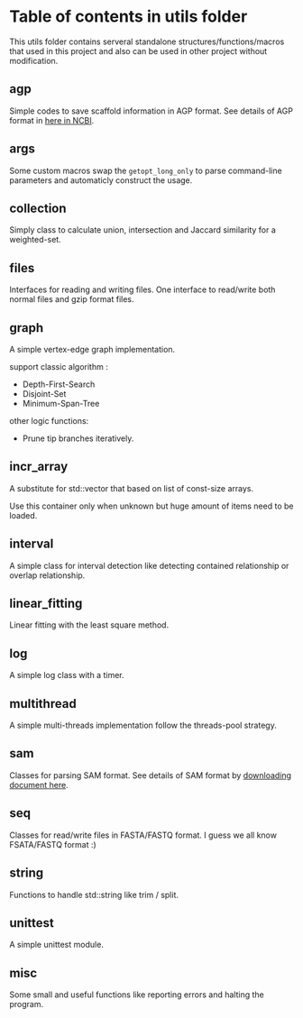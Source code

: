 # Table of contents in utils folder

This utils folder contains serveral standalone structures/functions/macros that used in this project and also can be used in other project without modification.

## agp

Simple codes to save scaffold information in AGP format. See details of AGP format in [here in NCBI](https://www.ncbi.nlm.nih.gov/assembly/agp/AGP_Specification/).

## args

Some custom macros  swap the ```getopt_long_only``` to parse command-line parameters and automaticly construct the usage.

## collection

Simply class to calculate union, intersection and Jaccard similarity for a weighted-set.

## files

Interfaces for reading and writing files.
One interface to read/write both normal files and gzip format files.

## graph

A simple vertex-edge graph implementation.

support classic algorithm :

* Depth-First-Search 
* Disjoint-Set
* Minimum-Span-Tree

other logic functions:

* Prune tip branches iteratively.

## incr\_array

A substitute for std::vector that based on list of const-size arrays.

Use this container only when unknown but huge amount of items need to be loaded.

## interval

A simple class for interval detection like detecting contained relationship or overlap relationship.

## linear\_fitting

Linear fitting with the least square method.

## log

A simple log class with a timer.

## multithread

A simple multi-threads implementation follow the threads-pool strategy.

## sam

Classes for parsing SAM format. See details of SAM format by [downloading document here](https://samtools.github.io/hts-specs/SAMv1.pdf).

## seq

Classes for read/write files in FASTA/FASTQ format. I guess we all know FSATA/FASTQ format :) 

## string

Functions to handle std::string like trim / split.

## unittest

A simple unittest module.

## misc

Some small and useful functions like reporting errors and halting the program.
